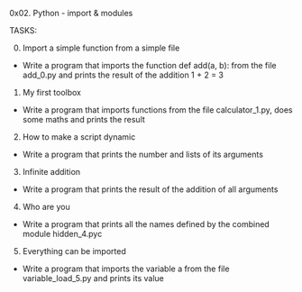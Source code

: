  0x02. Python - import & modules

TASKS:

0. Import a simple function from a simple file
- Write a program that imports the function def add(a, b): from the file
add_0.py and prints the result of the addition 1 + 2 = 3

1. My first toolbox
- Write a program that imports functions from the file calculator_1.py, does
some maths and prints the result

2. How to make a script dynamic
- Write a program that prints the number and lists of its arguments

3. Infinite addition
- Write a program that prints the result of the addition of all arguments

4. Who are you
- Write a program that prints all the names defined by the combined module
hidden_4.pyc

5. Everything can be imported
- Write a program that imports the variable a from the file variable_load_5.py
and prints its value
